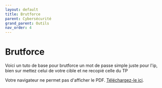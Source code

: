```yaml
---
layout: default
title: Brutforce
parent: Cybersécurité
grand_parent: Outils
nav_order: 4
---
```


# Brutforce
Voici un tuto de base pour brutforce un mot de passe simple
juste pour l'ip, bien sur mettez celui de votre cible et ne recopié celle du TP

<object data="{{ '/assets/pdf/tuto_base_brutforce.pdf' | relative_url }}" type="application/pdf" width="100%" height="800px">
    <p>Votre navigateur ne permet pas d'afficher le PDF. 
    <a href="{{ '/assets/pdf/tuto_base_brutforce.pdf' | relative_url }}">Téléchargez-le ici</a>.</p>
</object>